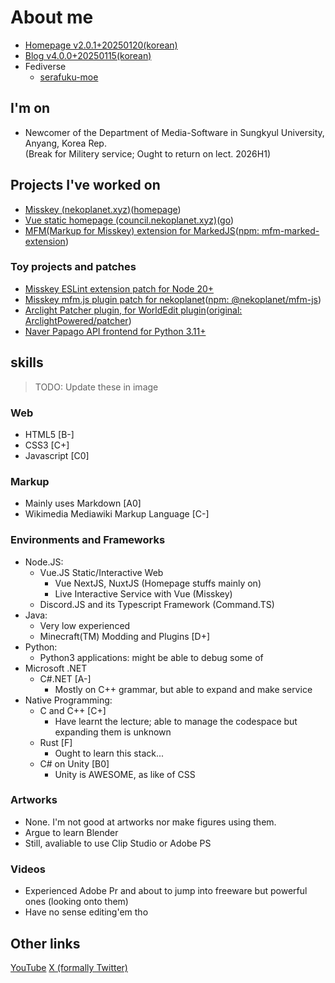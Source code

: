 # About me
- [Homepage v2.0.1+20250120(korean)](https://hotoras.kr)
- [Blog v4.0.0+20250115(korean)](https://blog.hotoras.kr)
- Fediverse
    - [serafuku-moe](https://serafuku.moe/@ras "@ras@serafuku.moe")

## I'm on
- Newcomer of the Department of Media-Software in Sungkyul University, Anyang, Korea Rep.  
(Break for Militery service; Ought to return on lect. 2026H1)

## Projects I've worked on
- [Misskey (nekoplanet.xyz)](https://github.com/nekoplanet/misskey)([homepage](https://nekoplanet.xyz "nekoplanet"))
- [Vue static homepage (council.nekoplanet.xyz)](https://github.com/nekoplanet/council.nekoplanet.xyz)([go](https://council.nekoplanet.xyz "nekoplanet council"))
- [MFM(Markup for Misskey) extension for MarkedJS](https://github.com/HotoRas/mfm-marked-extension)([npm: mfm-marked-extension](https://www.npmjs.com/package/mfm-marked-extension "mfm-marked-extension"))

### Toy projects and patches
- [Misskey ESLint extension patch for Node 20+](https://github.com/misskey-dev/eslint-plugin-misskey-dev/commit/b8c2324b7ff682128a68acbb2b7298bf05713f66)
- [Misskey mfm.js plugin patch for nekoplanet](https://github.com/nekoplanet/mfm.js)([npm: @nekoplanet/mfm-js](https://www.npmjs.com/package/@nekoplanet/mfm-js "@nekoplanet/mfm-js"))
- [Arclight Patcher plugin, for WorldEdit plugin](https://github.com/HotoRas/arclightpatcher-worldedit)([original: ArclightPowered/patcher](https://github.com/ArclightPowered/patcher))
- [Naver Papago API frontend for Python 3.11+](https://github.com/HotoRas/naver-translation-localapp)

## skills
> TODO: Update these in image
### Web
- HTML5 [B-]
- CSS3 [C+]
- Javascript [C0]

### Markup
- Mainly uses Markdown [A0]
- Wikimedia Mediawiki Markup Language [C-]

### Environments and Frameworks
- Node.JS:
    * Vue.JS Static/Interactive Web
        - Vue NextJS, NuxtJS (Homepage stuffs mainly on)
        - Live Interactive Service with Vue (Misskey)
    * Discord.JS and its Typescript Framework (Command.TS)
- Java:
    * Very low experienced
    * Minecraft(TM) Modding and Plugins [D+]
- Python:
    * Python3 applications: might be able to debug some of
- Microsoft .NET
    * C#.NET [A-]
        - Mostly on C++ grammar, but able to expand and make service
- Native Programming:
    * C and C++ [C+]
        - Have learnt the lecture; able to manage the codespace but expanding them is unknown
    * Rust [F]
        - Ought to learn this stack...
    * C# on Unity [B0]
        - Unity is AWESOME, as like of CSS

### Artworks
- None. I'm not good at artworks nor make figures using them.
- Argue to learn Blender
- Still, avaliable to use Clip Studio or Adobe PS

### Videos
- Experienced Adobe Pr and about to jump into freeware but powerful ones (looking onto them)
- Have no sense editing'em tho

## Other links
[YouTube](https://youtube.com/@hoto_ras) [X (formally Twitter)](https://x.com/hoto_ras)
